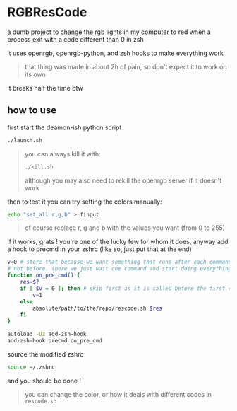 # RGBResCode

a dumb project to change the rgb lights in my computer to red when a process exit with a code different than 0 in zsh

it uses openrgb, openrgb-python, and zsh hooks to make everything work

> that thing was made in about 2h of pain, so don't expect it to work on its own

it breaks half the time btw

## how to use

first start the deamon-ish python script

```bash
./launch.sh
```

> you can always kill it with:
> ```bash
> ./kill.sh
> ```
> although you may also need to rekill the openrgb server if it doesn't work

then to test it you can try setting the colors manually:

```bash
echo "set_all r,g,b" > finput
```

> of course replace r, g and b with the values you want (from 0 to 255)

if it works, grats ! you're one of the lucky few for whom it does, anyway add a hook to precmd in your zshrc (like so, just put that at the end)

```bash
v=0 # store that because we want something that runs after each command,
# not before. (here we just wait one command and start doing everything)
function on_pre_cmd() {
	res=$?
	if [ $v = 0 ]; then # skip first as it is called before the first command is ran
		v=1
	else
		absolute/path/to/the/repo/rescode.sh $res
	fi
}

autoload -Uz add-zsh-hook
add-zsh-hook precmd on_pre_cmd
```

source the modified zshrc

```bash
source ~/.zshrc
```

and you should be done !

> you can change the color, or how it deals with different codes in `rescode.sh`
